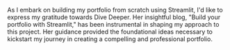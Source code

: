 As I embark on building my portfolio from scratch using Streamlit, I'd like to express my gratitude towards Dive Deeper. Her insightful blog, "Build your portfolio with Streamlit," has been instrumental in shaping my approach to this project. Her guidance provided the foundational ideas necessary to kickstart my journey in creating a compelling and professional portfolio.
